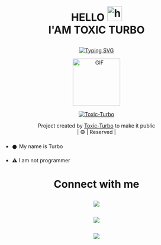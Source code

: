 # <h1 align="center">HELLO <img src="https://user-images.githubusercontent.com/1303154/88677602-1635ba80-d120-11ea-84d8-d263ba5fc3c0.gif" width="40px" alt="hi"><br>I'AM TOXIC TURBO</h1>

## <!-- Typing SVG -->
<p align="center">
    <a href="https://git.io/J0hKr">
        <img
        src="https://readme-typing-svg.herokuapp.com?size=30&width=700&lines=Welcome+To+Toxic+Turbo+Profile."
            alt="Typing SVG"
        />
    </a>
</p>
<div align="center">
  <p align="center">
<img src="https://media.giphy.com/media/4dM1U76aAQ3dbE6bc3/giphy.gif" alt="GIF" width="128" height="128"/>
</p>
 <p align="center">
<a href="#"><img title="Toxic-Turbo" src="https://img.shields.io/badge/Toxic-Turbo-red?colorA=%23ff0000&colorB=%23017e40&style=for-the-badge"></a>
</p>
</p>
</div>
<p align="center">
Project created by <a href="https://github.com/TOXICTURBO">Toxic-Turbo</a> to make it public
    <br>
       | © |
        Reserved |
    <br> 
</p>


</p>

- 𒊹︎︎︎ My name is Turbo

- ⚠︎ I am not programmer

<h1 align="center"> Connect with me

<p align="center">

  <a href="https://instagram.com/toxic_turbo777"><img src="https://img.shields.io/badge/Instagram-E4405F?style=for-the-badge&logo=instagram&logoColor=white"/> 

  <a href="https://wa.me/916380260672"><img src="https://img.shields.io/badge/WhatsApp-25D366?style=for-the-badge&logo=whatsapp&logoColor=white" />

  <a href="https://github.com/TOXICTURBO"><img src="https://img.shields.io/badge/-GitHub-black?style=flat-square&logo=github" /> 

 
